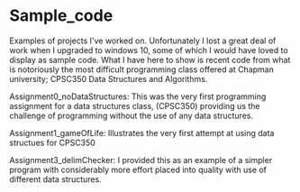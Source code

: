 # Sample_code
Examples of projects I've worked on.
Unfortunately I lost a great deal of work when I upgraded to windows 10, some of which I would have loved to display as sample code. What I have here to show is recent code from what is notoriously the most difficult programming class offered at Chapman university; CPSC350 Data Structures and Algorithms.

Assignment0_noDataStructures:
	This was the very first programming assignment for a data structures class, (CPSC350) providing us the challenge of programming without the use of any data structures.


Assignment1_gameOfLife:
	Illustrates the very first attempt at using data structues for CPSC350


Assignment3_delimChecker:
	I provided this as an example of a simpler program with considerably more effort placed into quality with use of different data structures.
 